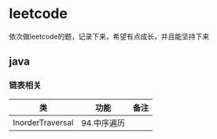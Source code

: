 # leetcode
依次做leetcode的题，记录下来，希望有点成长，并且能坚持下来

## java

### 链表相关
| 类   |      功能      |  备注 |
|----------|:-------------:|------:|
| InorderTraversal |  94.中序遍历 |  |
